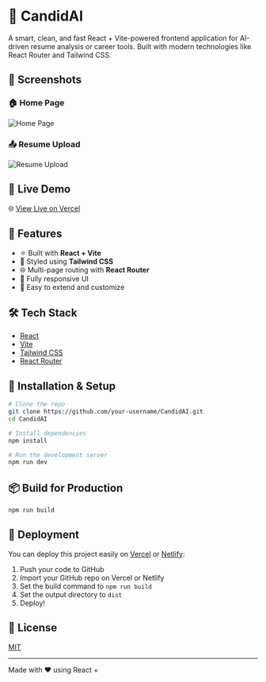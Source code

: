 
# 🧠 CandidAI

A smart, clean, and fast React + Vite-powered frontend application for AI-driven resume analysis or career tools. Built with modern technologies like React Router and Tailwind CSS.

## 📸 Screenshots

### 🏠 Home Page
![Home Page]([https://your-vercel-deployment.vercel.app/homepage.png](https://github.com/Ashwinbh-28/CandidAI/blob/69d8e84881cf083410910e6885a2c2c6c90b125e/Screenshot%202025-08-04%20014712.png))

### 📤 Resume Upload
![Resume Upload](https://your-vercel-deployment.vercel.app/uploadPage.png)

## 🚀 Live Demo

🌐 [View Live on Vercel](https://candid-ai-seven.vercel.app/)

## 📁 Features

- ⚛️ Built with **React + Vite**
- 🎨 Styled using **Tailwind CSS**
- 🌐 Multi-page routing with **React Router**
- 📱 Fully responsive UI
- 🧪 Easy to extend and customize

## 🛠️ Tech Stack

- [React](https://reactjs.org/)
- [Vite](https://vitejs.dev/)
- [Tailwind CSS](https://tailwindcss.com/)
- [React Router](https://reactrouter.com/)

## 🔧 Installation & Setup

```bash
# Clone the repo
git clone https://github.com/your-username/CandidAI.git
cd CandidAI

# Install dependencies
npm install

# Run the development server
npm run dev
```

## 📦 Build for Production

```bash
npm run build
```

## 🚀 Deployment

You can deploy this project easily on [Vercel](https://vercel.com/) or [Netlify](https://www.netlify.com/):

1. Push your code to GitHub
2. Import your GitHub repo on Vercel or Netlify
3. Set the build command to `npm run build`
4. Set the output directory to `dist`
5. Deploy!

## 🧾 License

[MIT](./LICENSE)

---

Made with ❤️ using React +
